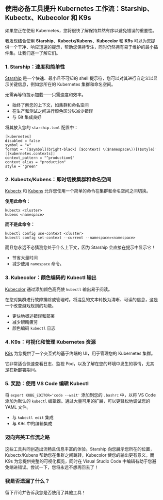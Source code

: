 ## 使用必备工具提升 Kubernetes 工作流：Starship、Kubectx、Kubecolor 和 K9s

如果您正在使用 Kubernetes，您将很快了解保持井然有序以避免错误的重要性。

我发现结合使用 **Starship**、**Kubectx/Kubens**、**Kubecolor** 和 **K9s** 可以为您提供一个干净、响应迅速的提示，帮助您保持专注，同时仍然拥有易于维护的最小插件集。让我们逐一了解它们。

### 1. Starship：速度和简单性

[Starship](https://starship.rs/) 是一个快速、最小且不可知的 shell 提示符，您可以对其进行自定义以显示关键信息，例如您所在的 Kubernetes 集群和命名空间。

无需再等待提示加载——只需速度和效率。

- 始终了解您的上下文，如集群和命名空间
- 在生产和测试之间进行颜色区分以减少错误
- 与 Git 集成良好

将其放入您的 `starship.toml` 配置中：

```
[kubernetes]
disabled = false
symbol = "⎈"
format = '[$symbol](bright-black) [$context( \($namespace\))]($style)'
[[kubernetes.contexts]]
context_pattern = "^production$"
context_alias = "production"
style = "green"
```

### 2. Kubectx/Kubens：即时切换集群和命名空间

[Kubectx](https://github.com/ahmetb/kubectx) 和 [Kubens](https://github.com/ahmetb/kubens) 允许您使用一个简单的命令在集群和命名空间之间切换。

**使用此命令：**

```
kubectx <cluster>
kubens <namespace>
```

**而不是此命令：**

```
kubectl config use-context <cluster>
kubectl config set-context --current --namespace=<namespace>
```

而且您永远不必猜测您处于什么上下文，因为 Starship 会直接在提示中显示它！

- 节省大量时间
- 减少使用 `namespace` 命令。

### 3. Kubecolor：颜色编码的 Kubectl 输出

[Kubecolor](https://github.com/kubecolor/kubecolor) 通过添加颜色高亮使 `kubectl` 输出易于阅读。

在您对集群进行故障排除或管理时，将混乱的文本转换为清晰、可读的信息，这是一个改变游戏规则的功能。

- 更快地概述错误和部署
- 减少眼睛疲劳
- 颜色编码 `kubectl` 日志

### 4. K9s：可视化和管理 Kubernetes 资源

[K9s](https://github.com/derailed/k9s) 为您提供了一个交互式的基于终端的 UI，用于管理您的 Kubernetes 集群。

它非常适合快速查看日志、监视 Pod，以及了解在您的环境中发生的事情，尤其是在新部署期间。

### 5. 奖励：使用 VS Code 编辑 Kubectl

将 `export KUBE_EDITOR='code --wait'` 添加到您的 `.bashrc` 中，以将 VS Code 添加为默认的 `kubectl` 编辑器。通过大量可用的扩展，可以更轻松地调试您的 YAML 文件。

- 与 `kubectl edit` 集成
- 与 K9s 中的编辑集成

### 迈向完美工作流之路

这些工具共同创造出流畅且信息丰富的体验。Starship 向您展示您所在的位置，Kubectx/Kubens 帮助您在集群之间跳转，Kubecolor 使您的输出更有意义，而 K9s 为您提供完整的可视化概览，同时在 Visual Studio Code 中编辑有助于您避免缩进错误。尝试一下，您将永远不想再回去了！

### 我是否遗漏了什么？

留下评论并告诉我您是否使用了其他工具！